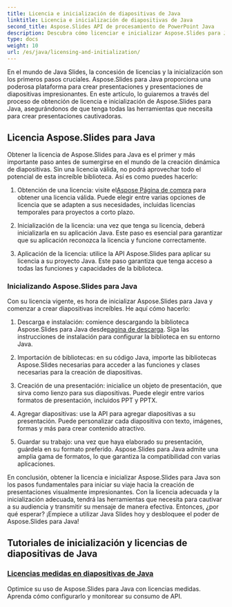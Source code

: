 ```yaml
---
title: Licencia e inicialización de diapositivas de Java
linktitle: Licencia e inicialización de diapositivas de Java
second_title: Aspose.Slides API de procesamiento de PowerPoint Java
description: Descubra cómo licenciar e inicializar Aspose.Slides para Java de manera efectiva en nuestros tutoriales completos. ¡Empiece a utilizar Presentaciones de Java ahora!
type: docs
weight: 10
url: /es/java/licensing-and-initialization/
---
```


En el mundo de Java Slides, la concesión de licencias y la inicialización son los primeros pasos cruciales. Aspose.Slides para Java proporciona una poderosa plataforma para crear presentaciones y presentaciones de diapositivas impresionantes. En este artículo, lo guiaremos a través del proceso de obtención de licencia e inicialización de Aspose.Slides para Java, asegurándonos de que tenga todas las herramientas que necesita para crear presentaciones cautivadoras.

## Licencia Aspose.Slides para Java

Obtener la licencia de Aspose.Slides para Java es el primer y más importante paso antes de sumergirse en el mundo de la creación dinámica de diapositivas. Sin una licencia válida, no podrá aprovechar todo el potencial de esta increíble biblioteca. Así es como puedes hacerlo:

1.  Obtención de una licencia: visite el[Aspose Página de compra](https://purchase.aspose.com/buy) para obtener una licencia válida. Puede elegir entre varias opciones de licencia que se adapten a sus necesidades, incluidas licencias temporales para proyectos a corto plazo.

2. Inicialización de la licencia: una vez que tenga su licencia, deberá inicializarla en su aplicación Java. Este paso es esencial para garantizar que su aplicación reconozca la licencia y funcione correctamente.

3. Aplicación de la licencia: utilice la API Aspose.Slides para aplicar su licencia a su proyecto Java. Este paso garantiza que tenga acceso a todas las funciones y capacidades de la biblioteca.

### Inicializando Aspose.Slides para Java

Con su licencia vigente, es hora de inicializar Aspose.Slides para Java y comenzar a crear diapositivas increíbles. He aquí cómo hacerlo:

1.  Descarga e instalación: comience descargando la biblioteca Aspose.Slides para Java desde[pagina de descarga](https://releases.aspose.com/slides/net/). Siga las instrucciones de instalación para configurar la biblioteca en su entorno Java.

2. Importación de bibliotecas: en su código Java, importe las bibliotecas Aspose.Slides necesarias para acceder a las funciones y clases necesarias para la creación de diapositivas.

3. Creación de una presentación: inicialice un objeto de presentación, que sirva como lienzo para sus diapositivas. Puede elegir entre varios formatos de presentación, incluidos PPT y PPTX.

4. Agregar diapositivas: use la API para agregar diapositivas a su presentación. Puede personalizar cada diapositiva con texto, imágenes, formas y más para crear contenido atractivo.

5. Guardar su trabajo: una vez que haya elaborado su presentación, guárdela en su formato preferido. Aspose.Slides para Java admite una amplia gama de formatos, lo que garantiza la compatibilidad con varias aplicaciones.

En conclusión, obtener la licencia e inicializar Aspose.Slides para Java son los pasos fundamentales para iniciar su viaje hacia la creación de presentaciones visualmente impresionantes. Con la licencia adecuada y la inicialización adecuada, tendrá las herramientas que necesita para cautivar a su audiencia y transmitir su mensaje de manera efectiva. Entonces, ¿por qué esperar? ¡Empiece a utilizar Java Slides hoy y desbloquee el poder de Aspose.Slides para Java!
## Tutoriales de inicialización y licencias de diapositivas de Java
### [Licencias medidas en diapositivas de Java](./metered-licensing-java-slides/)
Optimice su uso de Aspose.Slides para Java con licencias medidas. Aprenda cómo configurarlo y monitorear su consumo de API.
